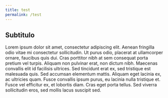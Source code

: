 ```yaml
---
title: test
permalink: /test
---
```


## Subtitulo

Lorem ipsum dolor sit amet, consectetur adipiscing elit. Aenean fringilla odio vitae mi consectetur sollicitudin. Ut purus odio, placerat at ullamcorper ornare, faucibus quis dui. Cras porttitor nibh at sem consequat porta pretium vel turpis. Aliquam non pulvinar erat, non dictum nibh. Maecenas convallis elit id facilisis ultrices. Sed tincidunt erat ex, sed tristique est malesuada quis. Sed accumsan elementum mattis. Aliquam eget lacinia ex, ac ultricies quam. Fusce convallis ipsum purus, eu lacinia nulla tristique et. Fusce vel efficitur ex, et lobortis diam. Cras eget porta tellus. Sed viverra sollicitudin eros, sed mollis lacus suscipit sed.
